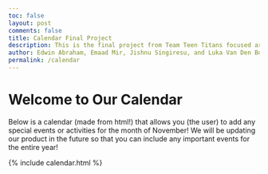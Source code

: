 ```yaml
---
toc: false
layout: post
comments: false
title: Calendar Final Project
description: This is the final project from Team Teen Titans focused around an agenda made for a user
author: Edwin Abraham, Emaad Mir, Jishnu Singiresu, and Luka Van Den Boomen
permalink: /calendar
---
```


# Welcome to Our Calendar
Below is a calendar (made from html!) that allows you (the user) to add any special events or activities for the month of November! We will be updating our product in the future so that you can include any important events for the entire year!

{% include calendar.html %}